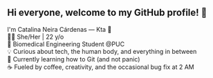 ## Hi everyone, welcome to my GitHub profile! 👋

I'm Catalina Neira Cárdenas — Kta 🐾   
👩‍🎓 She/Her | 22 y/o  
🔬 Biomedical Engineering Student @PUC  
💡 Curious about tech, the human body, and everything in between  
🐛 Currently learning how to Git (and not panic)  
☕ Fueled by coffee, creativity, and the occasional bug fix at 2 AM  

<!--
**Ktawis/Ktawis** is a ✨ _special_ ✨ repository because its `README.md` (this file) appears on your GitHub profile.

Here are some ideas to get you started:

- 🔭 I’m currently working on ...
- 🌱 I’m currently learning ...
- 👯 I’m looking to collaborate on ...
- 🤔 I’m looking for help with ...
- 💬 Ask me about ...
- 📫 How to reach me: ...
- 😄 Pronouns: ...
- ⚡ Fun fact: ...
-->

